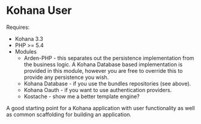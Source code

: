 # Kohana User

Requires:
- Kohana 3.3
- PHP >= 5.4
- Modules
  - Arden-PHP - this separates out the persistence implementation from the business logic. A Kohana Database based
  implementation is provided in this module, however you are free to override this to provide any persistence you wish.
  - Kohana Database - if you use the bundles repositories (see above).
  - Kohana Oauth - if you want to use authentication providers.
  - Kostache - show me a better template engine?

A good starting point for a Kohana application with user functionality as well as common scaffolding for building an application.
